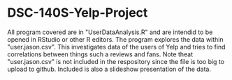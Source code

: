 # DSC-140S-Yelp-Project

All program covered are in "UserDataAnalysis.R" and are intendid to be opened in RStudio or other R editors. The program explores the data within "user.jason.csv".
This investigates data of the users of Yelp and tries to find correlations between things such a reviews and fans.
Note theat "user.jason.csv" is not included in the respository since the file is too big to upload to github.
Included is also a slideshow presentation of the data.
